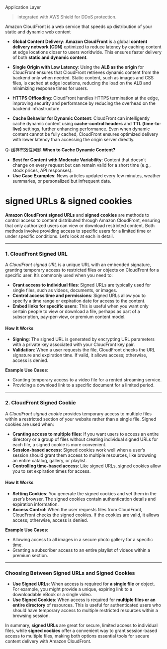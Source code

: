 Application Layer

> integrated with AWS Shield for DDoS protection.

Amazon CloudFront is a web service that speeds up distribution of your static and dynamic web content


- **Global Content Delivery**: **Amazon CloudFront** is a global **content delivery network (CDN)** optimized to reduce latency by caching content at edge locations closer to users worldwide. This ensures faster delivery of both **static and dynamic content**.
    
- **Single Origin with Low Latency**: Using the **ALB as the origin** for CloudFront ensures that CloudFront retrieves dynamic content from the backend only when needed. Static content, such as images and CSS files, is cached at edge locations, reducing the load on the ALB and minimizing response times for users.
    
- **HTTPS Offloading**: CloudFront handles HTTPS termination at the edge, improving security and performance by reducing the overhead on the backend infrastructure.
    
- **Cache Behavior for Dynamic Content**: CloudFront can intelligently cache dynamic content using **cache-control headers** and **TTL (time-to-live)** settings, further enhancing performance. Even when dynamic content cannot be fully cached, CloudFront ensures optimized delivery with lower latency than accessing the origin server directly.


Q: 缓存有效性问题  **When to Cache Dynamic Content?**

- **Best for Content with Moderate Variability**: Content that doesn’t change on every request but can remain valid for a short time (e.g., stock prices, API responses).
- **Use Case Examples**: News articles updated every few minutes, weather summaries, or personalized but infrequent data.

#  signed URLs & signed cookies
**Amazon CloudFront signed URLs** and **signed cookies** are methods to control access to content distributed through Amazon CloudFront, ensuring that only authorized users can view or download restricted content. Both methods involve providing access to specific users for a limited time or under specific conditions. Let’s look at each in detail.

---

### 1. **CloudFront Signed URL**

A *CloudFront signed URL* is a unique URL with an embedded signature, granting temporary access to restricted files or objects on CloudFront for a specific user. It’s commonly used when you need to:

- **Grant access to individual files**: Signed URLs are typically used for single files, such as videos, documents, or images.
- **Control access time and permissions**: Signed URLs allow you to specify a time range or expiration date for access to the content.
- **Embed links for specific users**: This is useful when you want only certain people to view or download a file, perhaps as part of a subscription, pay-per-view, or premium content model.

#### How It Works

- **Signing**: The signed URL is generated by encrypting URL parameters with a private key associated with your CloudFront key pair.
- **Validation**: When a user requests the file, CloudFront checks the URL signature and expiration time. If valid, it allows access; otherwise, access is denied.

**Example Use Cases**:
   - Granting temporary access to a video file for a rented streaming service.
   - Providing a download link to a specific document for a limited period.

---

### 2. **CloudFront Signed Cookie**

A *CloudFront signed cookie* provides temporary access to multiple files within a restricted section of your website rather than a single file. Signed cookies are used when:

- **Granting access to multiple files**: If you want users to access an entire directory or a group of files without creating individual signed URLs for each file, a signed cookie is more convenient.
- **Session-based access**: Signed cookies work well when a user’s session should grant them access to multiple resources, like browsing an entire catalog, gallery, or playlist.
- **Controlling time-based access**: Like signed URLs, signed cookies allow you to set expiration times for access.

#### How It Works

- **Setting Cookies**: You generate the signed cookies and set them in the user’s browser. The signed cookies contain authentication details and expiration information.
- **Access Control**: When the user requests files from CloudFront, CloudFront checks the signed cookies. If the cookies are valid, it allows access; otherwise, access is denied.

**Example Use Cases**:
   - Allowing access to all images in a secure photo gallery for a specific time.
   - Granting a subscriber access to an entire playlist of videos within a premium section.

---

### **Choosing Between Signed URLs and Signed Cookies**

- **Use Signed URLs**: When access is required for **a single file** or object. For example, you might provide a unique, expiring link to a downloadable eBook or a single video.
- **Use Signed Cookies**: When access is required for **multiple files or an entire directory** of resources. This is useful for authenticated users who should have temporary access to multiple restricted resources within a browsing session.

In summary, **signed URLs** are great for secure, limited access to individual files, while **signed cookies** offer a convenient way to grant session-based access to multiple files, making both options essential tools for secure content delivery with Amazon CloudFront.